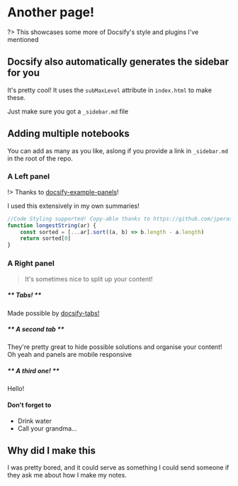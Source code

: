 # Another page!

?> This showcases some more of Docsify's style and plugins I've mentioned

## Docsify also automatically generates the sidebar for you

It's pretty cool! It uses the `subMaxLevel` attribute in `index.html` to make these.

Just make sure you got a `_sidebar.md` file

## Adding multiple notebooks

You can add as many as you like, aslong if you provide a link in `_sidebar.md` in the root of the repo.

<!-- panels:start -->
<!-- div:left-panel -->

### A Left panel

!> Thanks to [docsify-example-panels](https://github.com/VagnerDomingues/docsify-example-panels)!

I used this extensively in my own summaries!

```js
//Code Styling supported! Copy-able thanks to https://github.com/jperasmus/docsify-copy-code
function longestString(ar) {
    const sorted = [...ar].sort((a, b) => b.length - a.length)
    return sorted[0]
}
```

<!-- div:right-panel -->

### A Right panel

> It's sometimes nice to split up your content!

<!-- tabs:start -->

##### ** Tabs! **

Made possible by [docsify-tabs!](https://jhildenbiddle.github.io/docsify-tabs)

##### ** A second tab **

They're pretty great to hide possible solutions and organise your content! Oh yeah and panels are mobile responsive

##### ** A third one! **

Hello!

<!-- tabs:end -->

#### Don't forget to

- Drink water  
- Call your grandma...

<!-- panels:end -->

## Why did I make this

I was pretty bored, and it could serve as something I could send someone if they ask me about how I make my notes.